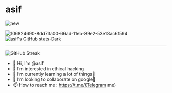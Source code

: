 # asif

![new](https://user-images.githubusercontent.com/118425907/221398818-517617b8-1f9c-41ec-88da-4f3dfe7d4c4a.gif)




![106824690-8dd73a00-66ad-11eb-89e2-53e13ac6f594](https://user-images.githubusercontent.com/118425907/221398624-14971bbf-5614-44b4-b20e-30db3c169247.gif)     ![asif's GitHub stats-Dark](https://github-readme-stats.vercel.app/api?username=asif123-art&show_icons=true&theme=dark#gh-dark-mode-only)

___________________________________________________________________



![GitHub Streak](https://streak-stats.demolab.com/?user=asif123-art)






- 👋 Hi, I’m @asif
- 👀 I’m interested in ethical hacking
- 🌱 I’m currently learning a lot of things🥵
- 💞️ I’m looking to collaborate on google🤭
- 📫 How to reach me : https://t.me/(Telegram me)

<!---
asif123-art/asif123-art is a ✨ special ✨ repository because its `README.md` (this file) appears on your GitHub profile.
You can click the Preview link to take a look at your changes.
--->
